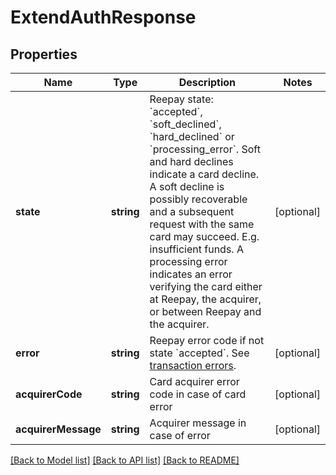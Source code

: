 # ExtendAuthResponse

## Properties
Name | Type | Description | Notes
------------ | ------------- | ------------- | -------------
**state** | **string** | Reepay state: &#x60;accepted&#x60;, &#x60;soft_declined&#x60;, &#x60;hard_declined&#x60; or &#x60;processing_error&#x60;. Soft and hard declines indicate a card decline. A soft decline is possibly recoverable and a subsequent request with the same card may succeed. E.g. insufficient funds. A processing error indicates an error verifying the card either at Reepay, the acquirer, or between Reepay and the acquirer. | [optional] 
**error** | **string** | Reepay error code if not state &#x60;accepted&#x60;. See [transaction errors](https://reference.reepay.com/api/#transaction-errors). | [optional] 
**acquirerCode** | **string** | Card acquirer error code in case of card error | [optional] 
**acquirerMessage** | **string** | Acquirer message in case of error | [optional] 

[[Back to Model list]](../README.md#documentation-for-models) [[Back to API list]](../README.md#documentation-for-api-endpoints) [[Back to README]](../README.md)


